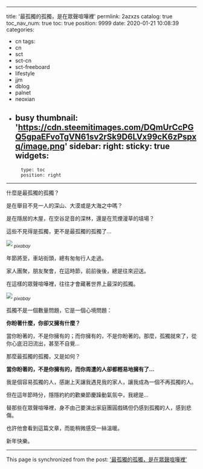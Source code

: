 
---
title: '最孤獨的孤獨，是在眾聲喧嘩裡'
permlink: 2azxzs
catalog: true
toc_nav_num: true
toc: true
position: 9999
date: 2020-01-21 10:08:39
categories:
- cn
tags:
- cn
- sct
- sct-cn
- sct-freeboard
- lifestyle
- jjm
- dblog
- palnet
- neoxian
- busy
thumbnail: 'https://cdn.steemitimages.com/DQmUrCcPGQ5gpaEFvoTgVN61sv2rSk9D6LVx99cK6zPspxq/image.png'
sidebar:
    right:
        sticky: true
widgets:
    -
        type: toc
        position: right
---


什麼是最孤獨的孤獨？

是在舉目不見一人的深山、大漠或是大海之中嗎？

是在隱居的木屋，在空谷足音的深林，還是在荒煙漫草的墳場？

這些不見得是孤獨，更不是最孤獨的孤獨了...

![](https://cdn.steemitimages.com/DQmUrCcPGQ5gpaEFvoTgVN61sv2rSk9D6LVx99cK6zPspxq/image.png)
<sub>*pixabay*</sub>

年節將至，車站街頭，總有匆匆行人走過。

家人團聚，朋友聚會，在這時節，前前後後，總是往來迎送。

在這樣的眾聲喧嘩裡，往往才會藏著世界上最深的孤獨。

![](https://cdn.steemitimages.com/DQmXDf9Jttdm9a1nxwu6mZw87XgX6yuUJ8RBNyn2Ae3K2jV/image.png)
<sub>*pixabay*</sub>

孤獨不是一個數量問題，它是一個心境問題：

**你盼著什麼，你卻又擁有什麼？**

當你盼著的，不是你擁有的；而你擁有的，不是你盼著的。那麼，孤獨就來了，從你心底汨汨流出，甚至不自覺...

那麼最孤獨的孤獨，又是如何？

**當你盼著的，不是你擁有的，而你周遭的人卻都輕易地擁有了...**

我是個容易孤獨的人，感謝上天讓我遇見我的家人，讓我成為一個不再孤獨的人。

但在這年節時分，隱隱約約的歡樂節慶躁動氣氛中，我總是...

替那些在眾聲喧嘩裡，身不由己要演出家庭團圓戲碼但仍感到孤獨的人，感到悲傷。

也許他會看到這篇文章，而能稍微感受一絲溫暖。

新年快樂。

- - -

This page is synchronized from the post: ['最孤獨的孤獨，是在眾聲喧嘩裡'](https://steemit.com/@deanliu/2azxzs)
